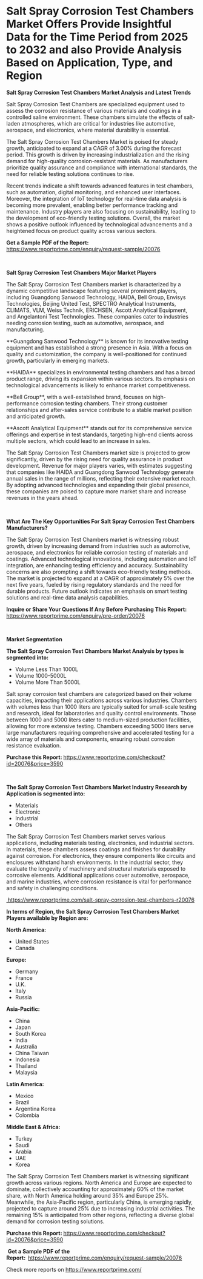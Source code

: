 <p><h1>Salt Spray Corrosion Test Chambers Market Offers Provide Insightful Data for the Time Period from 2025 to 2032 and also Provide Analysis Based on Application, Type, and Region</h1></p><p><strong>Salt Spray Corrosion Test Chambers Market Analysis and Latest Trends</strong></p>
<p><p>Salt Spray Corrosion Test Chambers are specialized equipment used to assess the corrosion resistance of various materials and coatings in a controlled saline environment. These chambers simulate the effects of salt-laden atmospheres, which are critical for industries like automotive, aerospace, and electronics, where material durability is essential.</p><p>The Salt Spray Corrosion Test Chambers Market is poised for steady growth, anticipated to expand at a CAGR of 3.00% during the forecast period. This growth is driven by increasing industrialization and the rising demand for high-quality corrosion-resistant materials. As manufacturers prioritize quality assurance and compliance with international standards, the need for reliable testing solutions continues to rise.</p><p>Recent trends indicate a shift towards advanced features in test chambers, such as automation, digital monitoring, and enhanced user interfaces. Moreover, the integration of IoT technology for real-time data analysis is becoming more prevalent, enabling better performance tracking and maintenance. Industry players are also focusing on sustainability, leading to the development of eco-friendly testing solutions. Overall, the market shows a positive outlook influenced by technological advancements and a heightened focus on product quality across various sectors.</p></p>
<p><strong>Get a Sample PDF of the Report:&nbsp;</strong> <a href="https://www.reportprime.com/enquiry/request-sample/20076?utm_campaign=2116&utm_medium=2&utm_source=Github&utm_content=ia&utm_term=21032025&utm_id=salt-spray-corrosion-test-chambers">https://www.reportprime.com/enquiry/request-sample/20076</a></p>
<p>&nbsp;</p>
<p><strong>Salt Spray Corrosion Test Chambers Major Market Players</strong></p>
<p><p>The Salt Spray Corrosion Test Chambers market is characterized by a dynamic competitive landscape featuring several prominent players, including Guangdong Sanwood Technology, HAIDA, Bell Group, Envisys Technologies, Beijing United Test, SPECTRO Analytical Instruments, CLIMATS, VLM, Weiss Technik, ERICHSEN, Ascott Analytical Equipment, and Angelantoni Test Technologies. These companies cater to industries needing corrosion testing, such as automotive, aerospace, and manufacturing.</p><p>**Guangdong Sanwood Technology** is known for its innovative testing equipment and has established a strong presence in Asia. With a focus on quality and customization, the company is well-positioned for continued growth, particularly in emerging markets.</p><p>**HAIDA** specializes in environmental testing chambers and has a broad product range, driving its expansion within various sectors. Its emphasis on technological advancements is likely to enhance market competitiveness.</p><p>**Bell Group**, with a well-established brand, focuses on high-performance corrosion testing chambers. Their strong customer relationships and after-sales service contribute to a stable market position and anticipated growth.</p><p>**Ascott Analytical Equipment** stands out for its comprehensive service offerings and expertise in test standards, targeting high-end clients across multiple sectors, which could lead to an increase in sales.</p><p>The Salt Spray Corrosion Test Chambers market size is projected to grow significantly, driven by the rising need for quality assurance in product development. Revenue for major players varies, with estimates suggesting that companies like HAIDA and Guangdong Sanwood Technology generate annual sales in the range of millions, reflecting their extensive market reach. By adopting advanced technologies and expanding their global presence, these companies are poised to capture more market share and increase revenues in the years ahead.</p></p>
<p>&nbsp;</p>
<p><strong>What Are The Key Opportunities For Salt Spray Corrosion Test Chambers Manufacturers?</strong></p>
<p><p>The Salt Spray Corrosion Test Chambers market is witnessing robust growth, driven by increasing demand from industries such as automotive, aerospace, and electronics for reliable corrosion testing of materials and coatings. Advanced technological innovations, including automation and IoT integration, are enhancing testing efficiency and accuracy. Sustainability concerns are also prompting a shift towards eco-friendly testing methods. The market is projected to expand at a CAGR of approximately 5% over the next five years, fueled by rising regulatory standards and the need for durable products. Future outlook indicates an emphasis on smart testing solutions and real-time data analysis capabilities.</p></p>
<p><strong>Inquire or Share Your Questions If Any Before Purchasing This Report:</strong> <a href="https://www.reportprime.com/enquiry/pre-order/20076?utm_campaign=2116&utm_medium=2&utm_source=Github&utm_content=ia&utm_term=21032025&utm_id=salt-spray-corrosion-test-chambers">https://www.reportprime.com/enquiry/pre-order/20076</a></p>
<p>&nbsp;</p>
<p><strong>Market Segmentation</strong></p>
<p><strong>The Salt Spray Corrosion Test Chambers Market Analysis by types is segmented into:</strong></p>
<p><ul><li>Volume Less Than 1000L</li><li>Volume 1000-5000L</li><li>Volume More Than 5000L</li></ul></p>
<p><p>Salt spray corrosion test chambers are categorized based on their volume capacities, impacting their applications across various industries. Chambers with volumes less than 1000 liters are typically suited for small-scale testing and research, ideal for laboratories and quality control environments. Those between 1000 and 5000 liters cater to medium-sized production facilities, allowing for more extensive testing. Chambers exceeding 5000 liters serve large manufacturers requiring comprehensive and accelerated testing for a wide array of materials and components, ensuring robust corrosion resistance evaluation.</p></p>
<p><strong>Purchase this Report:&nbsp;</strong><a href="https://www.reportprime.com/checkout?id=20076&price=3590&utm_campaign=2116&utm_medium=2&utm_source=Github&utm_content=ia&utm_term=21032025&utm_id=salt-spray-corrosion-test-chambers">https://www.reportprime.com/checkout?id=20076&price=3590</a></p>
<p>&nbsp;</p>
<p><strong>The Salt Spray Corrosion Test Chambers Market Industry Research by Application is segmented into:</strong></p>
<p><ul><li>Materials</li><li>Electronic</li><li>Industrial</li><li>Others</li></ul></p>
<p><p>The Salt Spray Corrosion Test Chambers market serves various applications, including materials testing, electronics, and industrial sectors. In materials, these chambers assess coatings and finishes for durability against corrosion. For electronics, they ensure components like circuits and enclosures withstand harsh environments. In the industrial sector, they evaluate the longevity of machinery and structural materials exposed to corrosive elements. Additional applications cover automotive, aerospace, and marine industries, where corrosion resistance is vital for performance and safety in challenging conditions.</p></p>
<p><a href="https://www.reportprime.com/salt-spray-corrosion-test-chambers-r20076?utm_campaign=2116&utm_medium=2&utm_source=Github&utm_content=ia&utm_term=21032025&utm_id=salt-spray-corrosion-test-chambers">&nbsp;https://www.reportprime.com/salt-spray-corrosion-test-chambers-r20076</a></p>
<p><strong>In terms of Region, the Salt Spray Corrosion Test Chambers Market Players available by Region are:</strong></p>
<p>
    <p> <strong> North America: </strong>
        <ul>
            <li>United States</li>
            <li>Canada</li>
        </ul>
        </p> 
    <p> <strong> Europe: </strong>
        <ul>
            <li>Germany</li>
            <li>France</li>
            <li>U.K.</li>
            <li>Italy</li>
            <li>Russia</li>
        </ul>
        </p> 
    <p> <strong> Asia-Pacific: </strong>
        <ul>
            <li>China</li>
            <li>Japan</li>
            <li>South Korea</li>
            <li>India</li>
            <li>Australia</li>
            <li>China Taiwan</li>
            <li>Indonesia</li>
            <li>Thailand</li>
            <li>Malaysia</li>
        </ul>
        </p> 
    <p> <strong> Latin America: </strong>
        <ul>
            <li>Mexico</li>
            <li>Brazil</li>
            <li>Argentina Korea</li>
            <li>Colombia</li>
        </ul>
        </p> 
    <p> <strong> Middle East & Africa: </strong>
        <ul>
            <li>Turkey</li>
            <li>Saudi</li>
            <li>Arabia</li>
            <li>UAE</li>
            <li>Korea</li>
        </ul>
    </p>
    </p>
<p><p>The Salt Spray Corrosion Test Chambers market is witnessing significant growth across various regions. North America and Europe are expected to dominate, collectively accounting for approximately 60% of the market share, with North America holding around 35% and Europe 25%. Meanwhile, the Asia-Pacific region, particularly China, is emerging rapidly, projected to capture around 25% due to increasing industrial activities. The remaining 15% is anticipated from other regions, reflecting a diverse global demand for corrosion testing solutions.</p></p>
<p><strong>Purchase this Report: </strong><a href="https://www.reportprime.com/checkout?id=20076&price=3590&utm_campaign=2116&utm_medium=2&utm_source=Github&utm_content=ia&utm_term=21032025&utm_id=salt-spray-corrosion-test-chambers">https://www.reportprime.com/checkout?id=20076&price=3590</a></p>
<p>&nbsp;<strong>Get a Sample PDF of the Report:&nbsp;&nbsp;</strong><a href="https://www.reportprime.com/enquiry/request-sample/20076?utm_campaign=2116&utm_medium=2&utm_source=Github&utm_content=ia&utm_term=21032025&utm_id=salt-spray-corrosion-test-chambers">https://www.reportprime.com/enquiry/request-sample/20076</a></p>
<p><strong></strong></p>
<p>Check more reports on <a href="https://www.reportprime.com/?utm_campaign=2116&utm_medium=2&utm_source=Github&utm_content=ia&utm_term=21032025&utm_id=salt-spray-corrosion-test-chambers">https://www.reportprime.com/</a></p>